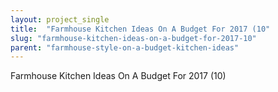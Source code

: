 ```yaml
---
layout: project_single
title:  "Farmhouse Kitchen Ideas On A Budget For 2017 (10"
slug: "farmhouse-kitchen-ideas-on-a-budget-for-2017-10"
parent: "farmhouse-style-on-a-budget-kitchen-ideas"
---
```

Farmhouse Kitchen Ideas On A Budget For 2017 (10)